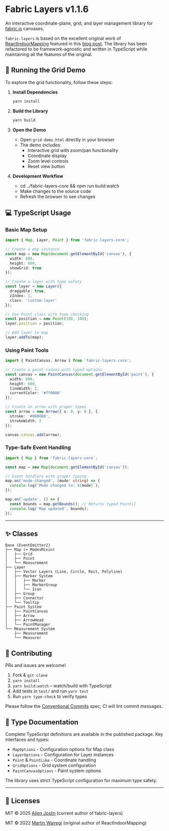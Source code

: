 # Fabric Layers v1.1.6

An interactive coordinate-plane, grid, and layer management library for [fabric.js](https://fabricjs.com/) canvases.

`fabric-layers` is based on the excellent original work of [ReactIndoorMapping](https://github.com/martinwairegi/ReactIndoorMapping) featured in this [blog post](https://blog.logrocket.com/build-indoor-maps-fabric-js-react/). The library has been refactored to be framework-agnostic and written in TypeScript while maintaining all the features of the original.

## 🚀 Running the Grid Demo

To explore the grid functionality, follow these steps:

1. **Install Dependencies**
   ```bash
   yarn install
   ```

2. **Build the Library**
   ```bash
   yarn build
   ```

3. **Open the Demo**
   - Open `grid-demo.html` directly in your browser
   - The demo includes:
     - Interactive grid with zoom/pan functionality
     - Coordinate display
     - Zoom level controls
     - Reset view button

4. **Development Workflow**
   - cd ../fabric-layers-core && npm run build:watch
   - Make changes to the source code
   - Refresh the browser to see changes

## 💻 TypeScript Usage

### Basic Map Setup
```typescript
import { Map, Layer, Point } from 'fabric-layers-core';

// Create a map instance
const map = new Map(document.getElementById('canvas'), {
  width: 800,
  height: 600,
  showGrid: true
});

// Create a layer with type safety
const layer = new Layer({
  draggable: true,
  zIndex: 1,
  class: 'custom-layer'
});

// Use Point class with type checking
const position = new Point(100, 100);
layer.position = position;

// Add layer to map
layer.addTo(map);
```

### Using Paint Tools
```typescript
import { PaintCanvas, Arrow } from 'fabric-layers-core';

// Create a paint canvas with typed options
const canvas = new PaintCanvas(document.getElementById('paint'), {
  width: 800,
  height: 600,
  lineWidth: 2,
  currentColor: '#ff0000'
});

// Create an arrow with proper types
const arrow = new Arrow({ x: 0, y: 0 }, {
  stroke: '#000000',
  strokeWidth: 2
});

canvas.canvas.add(arrow);
```

### Type-Safe Event Handling
```typescript
import { Map } from 'fabric-layers-core';

const map = new Map(document.getElementById('canvas'));

// Event handlers with proper typing
map.on('mode-changed', (mode: string) => {
  console.log(`Mode changed to: ${mode}`);
});

map.on('update', () => {
  const bounds = map.getBounds(); // Returns typed Point[]
  console.log('Map updated', bounds);
});
```

---

## ✨ Classes

```
Base (EventEmitter2)
├── Map (+ ModesMixin)
│   ├── Grid
│   ├── Point
│   └── Measurement
├── Layer
│   ├── Vector Layers (Line, Circle, Rect, Polyline)
│   ├── Marker System
│   │   ├── Marker
│   │   ├── MarkerGroup
│   │   └── Icon
│   ├── Group
│   ├── Connector
│   └── Tooltip
├── Paint System
│   ├── PaintCanvas
│   ├── Arrow
│   ├── ArrowHead
│   └── PaintManager
└── Measurement System
    ├── Measurement
    └── Measurer
```

## 🤝 Contributing

PRs and issues are welcome!
1. Fork & `git clone`
2. `yarn install`
3. `yarn build:watch` – watch/build with TypeScript
4. Add tests in `test/` and run `yarn test`
5. Run `yarn type-check` to verify types

Please follow the [Conventional Commits](https://www.conventionalcommits.org/) spec; CI will lint commit messages.

## 📝 Type Documentation

Complete TypeScript definitions are available in the published package. Key interfaces and types:

- `MapOptions` - Configuration options for Map class
- `LayerOptions` - Configuration for Layer instances
- `Point` & `PointLike` - Coordinate handling
- `GridOptions` - Grid system configuration
- `PaintCanvasOptions` - Paint system options

The library uses strict TypeScript configuration for maximum type safety.

---

## 📄 Licenses

MIT © 2025 [Allen Joslin](https://github.com/ajoslin103) (current author of fabric-layers)

MIT © 2022 [Martin Wairegi](https://github.com/martinwairegi) (original author of ReactIndoorMapping)
